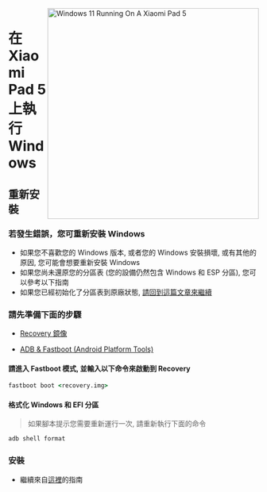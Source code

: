 <img align="right" src="https://raw.githubusercontent.com/erdilS/Port-Windows-11-Xiaomi-Pad-5/main/nabu.png" width="425" alt="Windows 11 Running On A Xiaomi Pad 5">

# 在 Xiaomi Pad 5 上執行 Windows

## 重新安裝

### 若發生錯誤，您可重新安裝 Windows
- 如果您不喜歡您的 Windows 版本, 或者您的 Windows 安裝損壞, 或有其他的原因, 您可能會想要重新安裝 Windows
- 如果您尚未還原您的分區表 (您的設備仍然包含 Windows 和 ESP 分區), 您可以參考以下指南
- 如果您已經初始化了分區表到原廠狀態, [請回到這篇文章來繼續](/guide/Traditional%20Chinese/1-partition-tw.md)

### 請先準備下面的步驟
- [Recovery 鏡像](https://github.com/erdilS/Port-Windows-11-Xiaomi-Pad-5/releases/download/1.0/recovery.img)
  
- [ADB & Fastboot (Android Platform Tools)](https://developer.android.com/studio/releases/platform-tools)

#### 請進入 Fastboot 模式, 並輸入以下命令來啟動到 Recovery
```cmd
fastboot boot <recovery.img>
```

#### 格式化 Windows 和 EFI 分區
> 如果腳本提示您需要重新運行一次, 請重新執行下面的命令
```cmd
adb shell format
```


### 安裝
- 繼續來自[這裡](/guide/Traditional%20Chinese/2-install-tw.md#執行-msc)的指南

